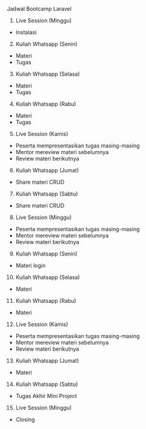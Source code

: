 Jadwal Bootcamp Laravel
1. Live Session (Minggu)
- Instalasi

2. Kuliah Whatsapp (Senin)
- Materi 
- Tugas

3. Kuliah Whatsapp (Selasa)
- Materi 
- Tugas

4. Kuliah Whatsapp (Rabu)
- Materi 
- Tugas

5. Live Session (Kamis)
- Peserta mempresentasikan tugas masing-masing
- Mentor mereview materi sebelumnya
- Review materi berikutnya

6. Kuliah Whatsapp (Jumat)
- Share materi CRUD

7. Kuliah Whatsapp (Sabtu)
- Share materi CRUD

8. Live Session (Minggu)
- Peserta mempresentasikan tugas masing-masing
- Mentor mereview materi sebelumnya
- Review materi berikutnya

9. Kuliah Whatsapp (Senin)
- Materi login

10. Kuliah Whatsapp (Selasa)
- Materi 

11. Kuliah Whatsapp (Rabu)
- Materi 

12. Live Session (Kamis)
- Peserta mempresentasikan tugas masing-masing
- Mentor mereview materi sebelumnya
- Review materi berikutnya

13. Kuliah Whatsapp (Jumat)
- Materi 

14. Kuliah Whatsapp (Sabtu)
- Tugas Akhir Mini Project

15. Live Session (Minggu)
- Closing
